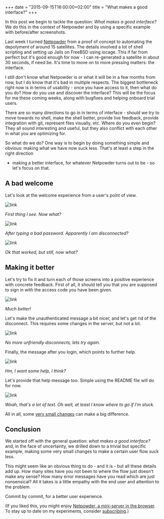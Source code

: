 +++
date = "2015-09-15T16:00:00+02:00"
title = "What makes a good interface?"
+++

In this post we begin to tackle the question: *What makes a good interface?* We
do this in the context of Netpowder and by using a specific example with
before/after screenshots.

<!--more-->

Last week I turned [Netpowder](https://github.com/oskarth/netpowder) from a
proof of concept to automating the depolyment of around 15 satellites. The
details involved a lot of shell scripting and setting up Jails on FreeBSD using
iocage. This if far from perfect but it's good enough for now - I can
re-generated a satellite in about 30 seconds, if need be. It's time to move on
to more pressing matters: the interface.

I still don't know what Netpowder is or what it will be in a few months from
now, but I do know that it's bad in multiple respects. The biggest bottleneck
right now is in terms of usability - once you have access to it, then what do
you do? How do you use and discover the interface? This will be the focus for me
these coming weeks, along with bugfixes and helping onboard trial users.

There are so many directions to go in in terms of interface  - should we try to
move towards no shell, make the shell better, provide live feedback, provide
integration with git, represent files visually, etc. Where do you even begin?
They all sound interesting and useful, but they also conflict with each other in
what you are optimizing for.

So what do we do? One way is to begin by doing something simple and obvious:
making what we have now suck less. That's at least a step in the right direction
- making a better interface, for whatever Netpowder turns out to be - so let's
focus on that.

## A bad welcome

Let's look at the welcome experience from a user's point of view.

![link](/images/netpowder1.png)

*First thing I see. Now what?*

![link](/images/netpowder2.png)

*After typing a bad password. Apparently I am disconnected?*

![link](/images/netpowder3.png)

*Ok that worked, but still, now what?*

## Making it better

Let's try to fix it and turn each of those screens into a positive experience
with concrete feedback. First of all, it should tell you that you are supposed
to sign in with the access code you have been given.

![link](/images/netpowder4.png)

*Much better!*

Let's make the unauthenticated message a bit nicer, and let's get rid of the
disconnect. This requires some changes in the server, but not a lot.

![link](/images/netpowder5.png)

*No more unfriendly disconnects, lets try again.*

Finally, the message after you login, which points to further help.

![link](/images/netpowder6.png)

*Hm, I want some help, I think?*

Let's provide that help message too. Simple using the README file will do for
now.

![link](/images/netpowder7.png)

*Woah, that's a lot of text. Oh well, at least I know where to go if I'm
stuck.*

All in all, some [very small
changes](https://github.com/oskarth/netpowder/commit/a1c8ece3cd8bc0d9b912a437a19d68f5cce41e89)
can make a big difference.

## Conclusion

We started off with the general question: *what makes a good interface?* and, in
the face of uncertainty, we drilled down to a trivial but specific example,
making some very small changes to make a certain user flow suck less.

This might seem like an obvious thing to do - and it is - but all these details
add up. How many sites have you not been to where the flow just doesn't make any
sense? How many error messages have you read which are just nonsensical? All it
takes is a little empathy with the end user and attention to the problem.

Commit by commit, for a better user experience.

(If you liked this, you might enjoy [Netpowder, a mini-server in the browser](http://experiments.oskarth.com/netpowder/).  To stay up to date on my
experiments, consider [subscribing](http://eepurl.com/bvtdfj).)
